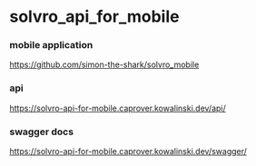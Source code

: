 # solvro_api_for_mobile

### mobile application
https://github.com/simon-the-shark/solvro_mobile

### api
https://solvro-api-for-mobile.caprover.kowalinski.dev/api/

### swagger docs
https://solvro-api-for-mobile.caprover.kowalinski.dev/swagger/